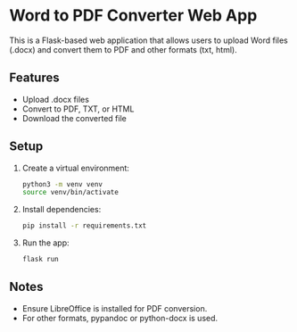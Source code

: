 # Word to PDF Converter Web App

This is a Flask-based web application that allows users to upload Word files (.docx) and convert them to PDF and other formats (txt, html).

## Features
- Upload .docx files
- Convert to PDF, TXT, or HTML
- Download the converted file

## Setup
1. Create a virtual environment:
   ```bash
   python3 -m venv venv
   source venv/bin/activate
   ```
2. Install dependencies:
   ```bash
   pip install -r requirements.txt
   ```
3. Run the app:
   ```bash
   flask run
   ```

## Notes
- Ensure LibreOffice is installed for PDF conversion.
- For other formats, pypandoc or python-docx is used.
